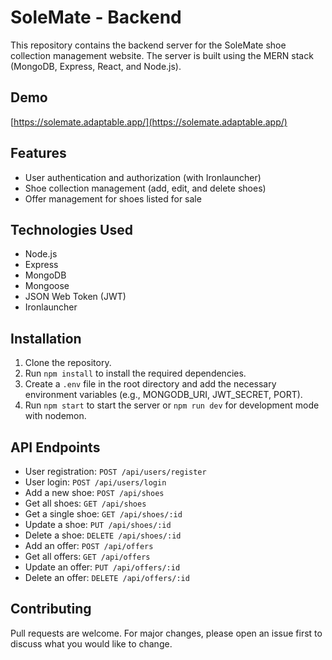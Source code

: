 # SoleMate - Backend

This repository contains the backend server for the SoleMate shoe collection management website. The server is built using the MERN stack (MongoDB, Express, React, and Node.js).

## Demo

[https://solemate.adaptable.app/](https://solemate.adaptable.app/)

## Features

- User authentication and authorization (with Ironlauncher)
- Shoe collection management (add, edit, and delete shoes)
- Offer management for shoes listed for sale

## Technologies Used

- Node.js
- Express
- MongoDB
- Mongoose
- JSON Web Token (JWT)
- Ironlauncher

## Installation

1. Clone the repository.
2. Run `npm install` to install the required dependencies.
3. Create a `.env` file in the root directory and add the necessary environment variables (e.g., MONGODB_URI, JWT_SECRET, PORT).
4. Run `npm start` to start the server or `npm run dev` for development mode with nodemon.

## API Endpoints

- User registration: `POST /api/users/register`
- User login: `POST /api/users/login`
- Add a new shoe: `POST /api/shoes`
- Get all shoes: `GET /api/shoes`
- Get a single shoe: `GET /api/shoes/:id`
- Update a shoe: `PUT /api/shoes/:id`
- Delete a shoe: `DELETE /api/shoes/:id`
- Add an offer: `POST /api/offers`
- Get all offers: `GET /api/offers`
- Update an offer: `PUT /api/offers/:id`
- Delete an offer: `DELETE /api/offers/:id`

## Contributing

Pull requests are welcome. For major changes, please open an issue first to discuss what you would like to change.


